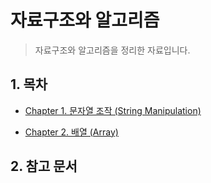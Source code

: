 # 자료구조와 알고리즘
> 자료구조와 알고리즘을 정리한 자료입니다.

## 1. 목차

* [Chapter 1. 문자열 조작 (String Manipulation)](./Chapter1/Chapter1.md)

* [Chapter 2. 배열 (Array)](./Chapter2/Chapter2.md)

## 2. 참고 문서
